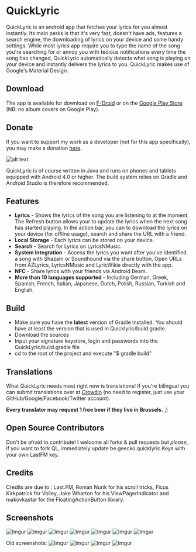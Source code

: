# QuickLyric

QuickLyric is an android app that fetches your lyrics for you almost instantly. Its main perks is that it's very fast, doesn't have ads, features a search engine, the downloading of lyrics on your device and some handy settings. While most lyrics app require you to type the name of the song you're searching for or annoy you with tedious notifications every time the song has changed, QuickLyric automatically detects what song is playing on your device and instantly delivers the lyrics to you. QuickLyric makes use of Google's Material Design.

## Download

The app is available for download on [F-Droid](https://f-droid.org/repository/browse/?fdfilter=QuickLyric&fdid=be.geecko.QuickLyric) or on the [Google Play Store](https://play.google.com/store/apps/details?id=com.geecko.QuickLyric) (NB: no album covers on Google Play).

## Donate

If you want to support my work as a developer (not for this app specifically), you may make a donation [here](https://www.paypal.com/cgi-bin/webscr?cmd=_donations&business=RSJZUSUHBBKTJ&lc=US&item_name=geecko&item_number=00&currency_code=EUR&bn=PP%2dDonationsBF%3abtn_donate_LG%2egif%3aNonHosted).

![alt text](http://i.imgur.com/dFjxzpT.png "Banner Logo")

QuickLyric is of course written in Java and runs on phones and tablets equipped with Android 4.0 or higher.
The build system relies on Gradle and Android Studio is therefore recommended.

## Features

* **Lyrics** - Shows the lyrics of the song you are listening to at the moment. The Refresh button allows your to update the lyrics when the next song has started playing. In the action bar, you can to download the lyrics on your device (for offline usage), search and share the URL with a friend.
* **Local Storage** - Each lyrics can be stored on your device.
* **Search** - Search for Lyrics on LyricsNMusic.
* **System Integration** - Access the lyrics you want after you've identified a song with Shazam or Soundhound via the share button. Open URLs from AZLyrics, LyricsNMusic and LyricWikia directly with the app.
* **NFC** - Share lyrics with your friends via Android Beam.
* **More than 10 languages supported** - Including German, Greek, Spanish, French, Italian, Japanese, Dutch, Polish, Russian, Turkish and English.

## Build
* Make sure you have the **latest** version of Gradle installed. You should have at least the version that is used in Quicklyric/build.gradle.
* Download the sources
* Input your signature keystore, login and passwords into the QuickLyric/build.gradle file
* cd to the root of the project and execute "$ gradle build"

## Translations

What QuickLyric needs most right now is translations!
If you're bilingual you can submit translations over at [Crowdin](https://crowdin.com/project/quicklyric/invite/public?show_welcome&d=f326bebae52bede2605396991089b9bf380270) (no need to register, just use your GitHub/Google/Facebook/Twitter account). 

**Every translator may request 1 free beer if they live in Brussels.** ;)

## Open Source Contributors

Don't be afraid to contribute! I welcome all forks & pull requests but *please*, if you want to fork QL, immediately update be.geecko.quicklyric.Keys with your own LastFM key.

## Credits

Credits are due to : Last.FM, Roman Nurik for his scroll tricks, Ficus Kirkpatrick for Volley, Jake Wharton for his ViewPagerIndicator and makovkastar for the FloatingActionButton library.

## Screenshots
![Imgur](https://i.imgur.com/Dq6DNoT.png)
![Imgur](https://i.imgur.com/fQd6Gmz.png)
![Imgur](https://i.imgur.com/gULWBIs.png)
![Imgur](https://i.imgur.com/ITCmin4.png)
![Imgur](https://i.imgur.com/i8vgnX9.png)
![Imgur](https://i.imgur.com/S3tgiHn.png)
![Imgur](https://i.imgur.com/3llqmPA.png)

Old screenshots:
![Imgur](http://i.imgur.com/bKq0GLW.png)
![Imgur](https://i.imgur.com/bEdjfIn.png)
![Imgur](http://i.imgur.com/RtIdK24.png)
![Imgur](http://i.imgur.com/dXlxpmJ.png)
